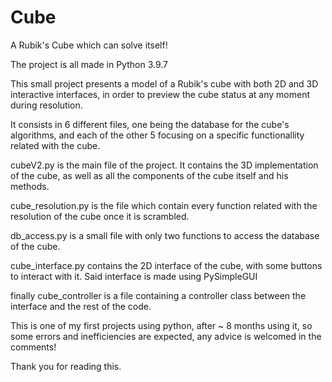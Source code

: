 # Cube
A Rubik's Cube which can solve itself!

The project is all made in Python 3.9.7

This small project presents a model of a Rubik's cube with both 2D and 3D interactive interfaces, in order to preview the cube status at any moment during resolution.

It consists in 6 different files, one being the database for the cube's algorithms, and each of the other 5 focusing on a specific functionallity related with the cube.

cubeV2.py is the main file of the project. It contains the 3D implementation of the cube, as well as all the components of the cube itself and his methods.

cube_resolution.py is the file which contain every function related with the resolution of the cube once it is scrambled.

db_access.py is a small file with only two functions to access the database of the cube.

cube_interface.py contains the 2D interface of the cube, with some buttons to interact with it. Said interface is made using PySimpleGUI

finally cube_controller is a file containing a controller class between the interface and the rest of the code.


This is one of my first projects using python, after ~ 8 months using it, so some errors and inefficiencies are expected, any advice is welcomed in the comments!

Thank you for reading this.
